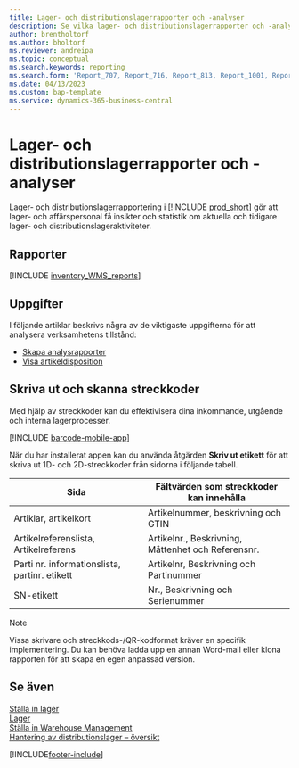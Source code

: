 ```yaml
---
title: Lager- och distributionslagerrapporter och -analyser
description: Se vilka lager- och distributionslagerrapporter och -analyser som är tillgängliga i standardversionen av Business Central så att du kan hålla reda på din verksamhet.
author: brentholtorf
ms.author: bholtorf
ms.reviewer: andreipa
ms.topic: conceptual
ms.search.keywords: reporting
ms.search.form: 'Report_707, Report_716, Report_813, Report_1001, Report_5807, Report_5808, Report_5809, Report_7313, Report_7319, Report_7320'
ms.date: 04/13/2023
ms.custom: bap-template
ms.service: dynamics-365-business-central
---
```

# Lager- och distributionslagerrapporter och -analyser

Lager- och distributionslagerrapportering i [!INCLUDE [prod_short](includes/prod_short.md)] gör att lager- och affärspersonal få insikter och statistik om aktuella och tidigare lager- och distributionslageraktiviteter.  

## Rapporter

[!INCLUDE [inventory_WMS_reports](includes/inventory-WMS-reports-include.md)]

## Uppgifter

I följande artiklar beskrivs några av de viktigaste uppgifterna för att analysera verksamhetens tillstånd:

* [Skapa analysrapporter](bi-how-create-analysis-views-reports.md)  
* [Visa artikeldisposition](inventory-how-availability-overview.md)

## Skriva ut och skanna streckkoder

Med hjälp av streckkoder kan du effektivisera dina inkommande, utgående och interna lagerprocesser. 

[!INCLUDE [barcode-mobile-app](includes/barcode-mobile-app.md)]

När du har installerat appen kan du använda åtgärden **Skriv ut etikett** för att skriva ut 1D- och 2D-streckkoder från sidorna i följande tabell.

|Sida  |Fältvärden som streckkoder kan innehålla  |
|---------|---------|
|Artiklar, artikelkort     |Artikelnummer, beskrivning och GTIN         |
|Artikelreferenslista, Artikelreferens     |Artikelnr., Beskrivning, Måttenhet och Referensnr.         |
|Parti nr. informationslista, partinr. etikett     |Artikelnr, Beskrivning och Partinummer       |
|SN-etikett     |Nr., Beskrivning och Serienummer         |

> [!NOTE]
> Vissa skrivare och streckkods-/QR-kodformat kräver en specifik implementering. Du kan behöva ladda upp en annan Word-mall eller klona rapporten för att skapa en egen anpassad version.

## Se även

[Ställa in lager](inventory-setup-inventory.md)  
[Lager](inventory-manage-inventory.md)  
[Ställa in Warehouse Management](warehouse-setup-warehouse.md)  
[Hantering av distributionslager – översikt](design-details-warehouse-management.md)

[!INCLUDE[footer-include](includes/footer-banner.md)]
